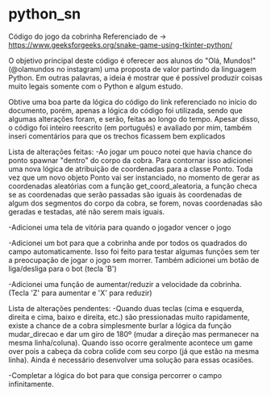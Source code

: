 # python_sn
Código do jogo da cobrinha
Referenciado de -> https://www.geeksforgeeks.org/snake-game-using-tkinter-python/

O objetivo principal deste código é oferecer aos alunos do "Olá, Mundos!" (@olamundos no instagram) uma proposta de valor partindo da linguagem Python. Em outras palavras, a ideia é mostrar que é possível produzir coisas muito legais somente com o Python e algum estudo.

Obtive uma boa parte da lógica do código do link referenciado no início do documento, porém, apenas a lógica do código foi utilizada, sendo que algumas alterações foram, e serão, feitas ao longo do tempo. Apesar disso, o código foi inteiro reescrito (em português) e avaliado por mim, também inseri comentários para que os trechos ficassem bem explicados

Lista de alterações feitas:
-Ao jogar um pouco notei que havia chance do ponto spawnar "dentro" do corpo da cobra. Para contornar isso adicionei uma nova lógica de atribuição de coordenadas para a classe Ponto. Toda vez que um novo objeto Ponto vai ser instanciado, no momento de gerar as coordenadas aleatórias com a função get_coord_aleatoria, a função checa se as coordenadas que serão passadas são iguais às coordenadas de algum dos segmentos do corpo da cobra, se forem, novas coordenadas são geradas e testadas, até não serem mais iguais.

-Adicionei uma tela de vitória para quando o jogador vencer o jogo

-Adicionei um bot para que a cobrinha ande por todos os quadrados do campo automaticamente. Isso foi feito para testar algumas funções sem ter a preocupação de jogar o jogo sem morrer. Também adicionei um botão de liga/desliga para o bot (tecla 'B')

-Adicionei uma função de aumentar/reduzir a velocidade da cobrinha. (Tecla 'Z' para aumentar e 'X' para reduzir)

Lista de alterações pendentes:
-Quando duas teclas (cima e esquerda, direita e cima, baixo e direita, etc.) são pressionadas muito rapidamente, existe a chance de a cobra simplesmente burlar a lógica da função mudar_direcao e dar um giro de 180º (mudar a direção mas permanecer na mesma linha/coluna). Quando isso ocorre geralmente acontece um game over pois a cabeça da cobra colide com seu corpo (já que estão na mesma linha). Ainda é necessário desenvolver uma solução para essas ocasiões.

-Completar a lógica do bot para que consiga percorrer o campo infinitamente.